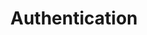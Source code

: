 ---
title: Authentication
product-type: "connect"
content-type: "api-doc"
order: 3

sections:
  - content: |
      {% assign api = site.data.connect.api %}
      Authenticate your calls to the API by providing an access token in your requests. Each access token is associated with a single Stitch client account. Access tokens do not expire, but they may be revoked by the user at any time.

      Additionally, each request's permissions are limited to that Stitch client account.

      In the examples in this documentation, we use bearer auth:

      ```json
      curl -X GET {{ api.base-url }}{{ api.core-objects.sources.base }}
           -H "Authorization: Bearer <ACCESS_TOKEN>"
      ```

      All requests must be made over HTTPS or they will fail. API requests that don't contain authentication will also fail.

  - title: "Obtain an API access token"
    anchor: "obtain-access-token"
    content: |
      How you obtain an access token depends on the type of user you are:

      - **Individual Stitch user**: You will be using the API to programmatically control your own Stitch client account. You can create, revoke, and delete API access tokens on the [Account Settings page]({{ link.account.manage-api-keys | prepend: site.baseurl }}) of your Stitch client account.

      - **Stitch partner**: You will be performing actions in Stitch client accounts on behalf of users who authorize your API client. You'll need to [register as an API client]({{ site.data.connect.api.interest-form }}){:target="new"} and refer to the [Partner API Authentication guide]({{ link.connect.guides.partner-authentication | prepend: site.baseurl }}) for instructions.
---